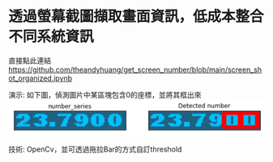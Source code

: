 # 透過螢幕截圖擷取畫面資訊，低成本整合不同系統資訊

直接點此連結
https://github.com/theandyhuang/get_screen_number/blob/main/screen_shot_organized.ipynb

演示: 如下圖，偵測圖片中某區塊包含0的座標，並將其框出來
![alt text](https://github.com/theandyhuang/get_screen_number/blob/main/GetNumber.png)

技術: OpenCv，並可透過拖拉Bar的方式自訂threshold

